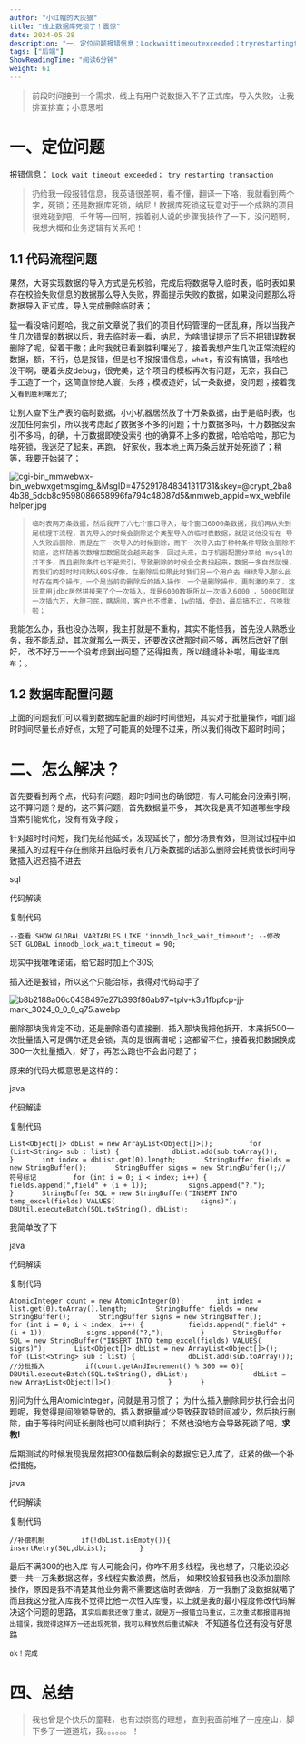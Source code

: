 ```yaml
---
author: "小红帽的大灰狼"
title: "线上数据库死锁了！震惊"
date: 2024-05-28
description: "一、定位问题报错信息：Lockwaittimeoutexceeded；tryrestartingtransaction1.1代码流程问题果然，大哥实现数据的导入方式是先校验，完成"
tags: ["后端"]
ShowReadingTime: "阅读6分钟"
weight: 61
---
```

> 前段时间接到一个需求，线上有用户说数据入不了正式库，导入失败，让我排查排查；小意思啦

一、定位问题
======

报错信息： `Lock wait timeout exceeded； try restarting transaction`

> 扔给我一段报错信息，我英语很差啊，看不懂，翻译一下咯，我就看到两个字，死锁；还是数据库死锁，纳尼！数据库死锁这玩意对于一个成熟的项目很难碰到吧，千年等一回啊，按着别人说的步骤我操作了一下，没问题啊，我想大概和业务逻辑有关系吧！

1.1 代码流程问题
----------

果然，大哥实现数据的导入方式是先校验，完成后将数据导入临时表，临时表如果存在校验失败信息的数据那么导入失败，界面提示失败的数据，如果没问题那么将数据导入正式库，导入完成删除临时表；

猛一看没啥问题哈，我之前文章说了我们的项目代码管理的一团乱麻，所以当我产生几次错误的数据以后，我去临时表一看，纳尼，为啥错误提示了后不把错误数据删除了呢，留着干撒；此时我就已看到胜利曙光了，接着我想产生几次正常流程的数据，额，不行，总是报错，但是也不报报错信息，`what`，有没有搞错，我啥也没干啊，硬着头皮debug，很完美，这个项目的模板再次有问题，无奈，我自己手工造了一个，这简直惨绝人寰，头疼；模板造好，试一条数据，没问题；接着我又`看到胜利曙光了`;

让别人查下生产表的临时数据，小小机器居然放了十万条数据，由于是临时表，也没加任何索引，所以我考虑起了数据多不多的问题；十万数据多吗，十万数据没索引不多吗，的确，十万数据即使没索引也的确算不上多的数据，哈哈哈哈，那它为啥死锁，我迷茫了起来，再跑， 好家伙，我本地上两万条后就开始死锁了；稍等，我要开始装了；

![cgi-bin_mmwebwx-bin_webwxgetmsgimg_&MsgID=4752917848341311731&skey=@crypt_2ba84b38_5dcb8c9598086658996fa794c48087d5&mmweb_appid=wx_webfilehelper.jpg](https://p1-juejin.byteimg.com/tos-cn-i-k3u1fbpfcp/58fda2d86f784dcbaf8c3bc144d7803f~tplv-k3u1fbpfcp-jj-mark:3024:0:0:0:q75.awebp#?w=166&h=157&s=36475&e=png&b=fafafa)

> `临时表两万条数据，然后我开了六七个窗口导入，每个窗口6000条数据，我们再从头到尾梳理下流程，首先导入的时候会删除这个类型导入的临时表数据，就是说他没有在 导入失败后删除，而是在下一次导入的时候删除，而下一次导入由于种种条件导致会删除不彻底，这样随着次数增加数据就会越来越多，回过头来，由于机器配置分享给 mysql的并不多，而且删除条件也不是索引，导致删除的时候会全表扫起来，数据一多自然就慢，而我们的超时时间默认60S好像，在删除后如果此时我们另一个用户去 继续导入那么此时存在两个操作，一个是当前的删除后的插入操作，一个是删除操作，更刺激的来了，这玩意用jdbc居然拼接来了个一次插入，我是6000数据所以一次插入6000 ，60000那就一次插六万，大胆刁民，瞎胡闹，客户也不惯着，1w的插，使劲，最后搞不过，召唤我啦；`

我能怎么办，我也没办法啊，我主打就是不重构，其实不能怪我，首先没人熟悉业务，我不能乱动，其次就那么一两天，还要改这改那时间不够，再然后改好了倒好， 改不好万一一个没考虑到出问题了还得担责，所以缝缝补补啦，用些`漂亮布`；。

1.2 数据库配置问题
-----------

上面的问题我们可以看到数据库配置的超时时间很短，其实对于批量操作，咱们超时时间尽量长点好点，太短了可能真的处理不过来，所以我们得改下超时时间；

二、怎么解决？
=======

首先要看到两个点，代码有问题，超时时间也的确很短，有人可能会问没索引啊，这不算问题？是的，这不算问题，首先数据量不多， 其次我是真不知道哪些字段当索引能优化，没有有效字段；

针对超时时间短，我们先给他延长，发现延长了，部分场景有效，但测试过程中如果插入的过程中存在删除并且临时表有几万条数据的话那么删除会耗费很长时间导致插入迟迟插不进去

sql

 代码解读

复制代码

`--查看 SHOW GLOBAL VARIABLES LIKE 'innodb_lock_wait_timeout'; --修改 SET GLOBAL innodb_lock_wait_timeout = 90;`

现实中我唯唯诺诺，给它超时加上个30S;

插入还是报错，所以这个只能治标，我得对代码动手了

![b8b2188a06c0438497e27b393f86ab97~tplv-k3u1fbpfcp-jj-mark_3024_0_0_0_q75.awebp](https://p3-juejin.byteimg.com/tos-cn-i-k3u1fbpfcp/302ec1c079bc49c09d305a35d5aae61d~tplv-k3u1fbpfcp-jj-mark:3024:0:0:0:q75.awebp#?w=480&h=360&s=9166&e=webp&b=f6f6f6)

删除那块我肯定不动，还是删除语句直接删，插入那块我把他拆开，本来拆500一次批量插入可是偶尔还是会锁，真的是很离谱呢；这都留不住，接着我把数据换成300一次批量插入，好了，再怎么跑也不会出问题了；

原来的代码大概意思是这样的：

java

 代码解读

复制代码

`List<Object[]> dbList = new ArrayList<Object[]>(); 		for (List<String> sub : list) { 			dbList.add(sub.toArray()); 		} 		int index = dbList.get(0).length; 		StringBuffer fields = new StringBuffer(); 		StringBuffer signs = new StringBuffer();// 符号标记 		for (int i = 0; i < index; i++) { 			fields.append(",field" + (i + 1)); 			signs.append("?,"); 		} 		StringBuffer SQL = new StringBuffer("INSERT INTO temp_excel(fields) VALUES( 					signs)"); 		DBUtil.executeBatch(SQL.toString(), dbList);`

我简单改了下

java

 代码解读

复制代码

`AtomicInteger count = new AtomicInteger(0); 		int index = list.get(0).toArray().length; 		StringBuffer fields = new StringBuffer(); 		StringBuffer signs = new StringBuffer(); 		for (int i = 0; i < index; i++) { 			fields.append(",field" + (i + 1)); 			signs.append("?,"); 		} 		StringBuffer SQL = new StringBuffer("INSERT INTO temp_excel(fields) VALUES( 				signs)"); 		List<Object[]> dbList = new ArrayList<Object[]>(); 		for (List<String> sub : list) { 			dbList.add(sub.toArray()); 			//分批插入 			if(count.getAndIncrement() % 300 == 0){ 				DBUtil.executeBatch(SQL.toString(), dbList); 				dbList = new ArrayList<Object[]>(); 			} 		}`

别问为什么用AtomicInteger，问就是用习惯了； 为什么插入删除同步执行会出问题呢，我觉得是间隙锁导致的，插入数据量减少导致获取锁时间减少，然后执行删除，由于等待时间延长删除也可以顺利执行； 不然也没地方会导致死锁了吧，**求教!**

后期测试的时候发现我居然把300倍数后剩余的数据忘记入库了，赶紧的做一个补偿措施，

java

 代码解读

复制代码

`//补偿机制 		if(!dbList.isEmpty()){ 			insertRetry(SQL,dbList); 		}`

最后不满300的也入库 有人可能会问，你咋不用多线程，我也想了，只能说没必要一共一万条数据这样，多线程实数浪费，然后， 如果校验报错我也没添加删除操作，原因是我不清楚其他业务需不需要这临时表做啥，万一我删了没数据就噶了 而且我这分批入库我不觉得比他一次性入库慢，以上就是我的最小程度修改代码解决这个问题的思路，`其实后面我还做了重试，就是万一报错立马重试，三次重试都报错再抛出错误，我觉得这样万一还出现死锁，我可以释放然后重试解决；`不知道各位还有没有好思路

`ok！完成`

四、总结
====

> 我也曾是个快乐的童鞋，也有过崇高的理想，直到我面前堆了一座座山，脚下多了一道道坑，我。。。。。。！